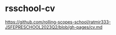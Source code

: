 # rsschool-cv
https://github.com/rolling-scopes-school/ratmir333-JSFEPRESCHOOL2023Q2/blob/gh-pages/cv.md
